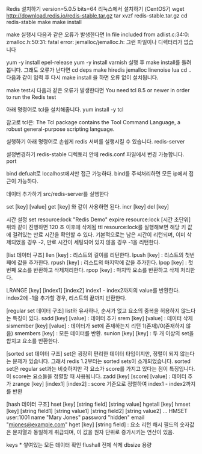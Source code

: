 Redis 설치하기
 version=5.0.5
 bits=64
리눅스에서 설치하기 (CentOS7)
wget http://download.redis.io/redis-stable.tar.gz
tar xvzf redis-stable.tar.gz
cd redis-stable
make
make install

make 실행시 다음과 같은 오류가 발생한다면
In file included from adlist.c:34:0:
zmalloc.h:50:31: fatal error: jemalloc/jemalloc.h: 그런 파일이나 디렉터리가 없습니다


 yum -y install epel-release 
 yum -y install varnish 
실행 후 make install를 돌려봅니다.
그래도 오류가 난다면 
cd deps
  make hiredis jemalloc linenoise lua
cd .. 
다음과 같이 입력 후 다시 make install 을 하면 오류 없이 설치됩니다.


make test시 다음과 같은 오류가 발생한다면 
You need tcl 8.5 or newer in order to run the Redis test

아래 명령어로 tcl을 설치해줍니다.
yum install -y tcl

참고로 tcl은:
The Tcl package contains the Tool Command Language, a robust general-purpose scripting language.


실행하기
아래 명령어로 손쉽게 redis 서버를 실행시킬 수 있습니다.
redis-server

설정변경하기 
redis-stable 디렉토리 안에 redis.conf 파일에서 변경 가능합니다.
port 

bind
defualt로 localhost에서만 접근 가능하다. 
bind를 주석처리하면 모든 ip에서 접근이 가능하다.

데이터 추가하기 
src/redis-server를 실행한다

set [key] [value]
get [key]
와 같이 사용하면 된다.
incr [key]
del [key]

시간 설정 
set resource:lock "Redis Demo"
expire resource:lock [시간 초단위] 
위와 같이 진행하면 120 초 이후에 
삭제됨
ttl resource:lock를 실행해보면 
해당 키 값에 걸려있는 만료 시간을 확인할 수 있다.
기본적으로는 남은 시간이 리턴되며,
이미 삭제되었을 경우 -2, 만료 시간이 세팅되어 있지 않을 경우 -1을 리턴한다.

[list 데이터 구조]
llen [key] : 리스트의 길이를 리턴한다.
lpush [key] : 리스트의 첫번째에 값을 추가한다. 
rpush [key] : 리스트의 마지막에 값을 추가한다. 
lpop [key] : 첫 번째 요소를 반환하고 삭제처리한다.
rpop [key] : 마지막 요소를 반환하고 삭제 처리한다.

LRANGE [key] [index1] [index2]
index1 - index2까지의 value를 반환한다. 
index2에 -1을 추가할 경우, 리스트의 끝까지 반환한다.

[regular set 데이터 구조]
list와 유사하나, 순서가 없고 요소의 중복을 허용하지 않느다는 특징이 있다.
sadd [key] [value] : 데이터 추가
srem [key] [value] : 데이터 삭제
sismember [key] [value] : 데이터가 set에 존재하는지 리턴 1(존재)/0(존재하지 않음)
smembers [key] : 모든 데이터를 반환.
sunion [key] [key] : 두 개 이상의 set을 합치고 요소를 반환한다.

[sorted set 데이터 구조]
set은 굉장히 편리한 데이터 타입이지만, 정렬이 되지 않는다는 문제가 있습니다. 그래서 redis 1.2부터는 sorted sets이 소개되었습니다.
sorted set은 regular set과는 비슷하지만 각 요소가 score를 가지고 있다는 점이 특징입니다. 이 score는 요소들을 정렬할 때 사용됩니다. 
zadd [key] [score] [value] : 데이터 추가
zrange [key] [index1] [index2] : score 기준으로 정렬하여 index1 - index2까지를 반환

[hash 데이터 구조]
hset [key] [string field] [string value]
hgetall [key]
hmset [key] [string field1] [string value1] [string field2] [string value2] ...
HMSET user:1001 name "Mary Jones" password "hidden" email "mjones@example.com"
hget [key] [string field] : 요소 리턴
해시 필드의 숫자값은 문자열과 동일하게 취급되며, 이 값을 원자 단위로 증가시키는 연산이 있음.


keys * 쌓여있는 모든 데이터 확인
flushall 전체 삭제
dbsize 용량 
